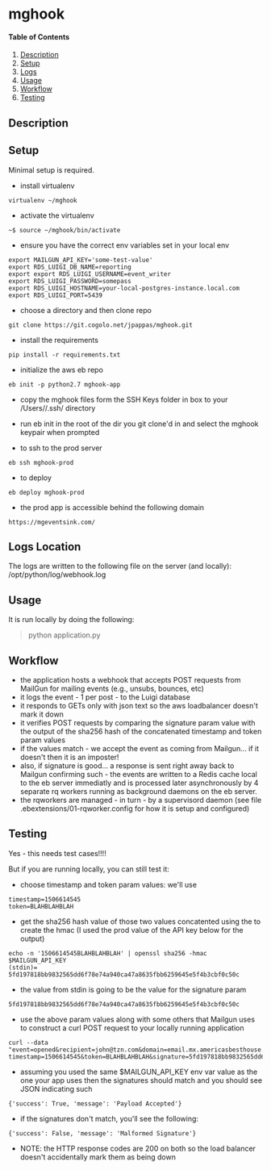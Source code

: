 # mghook

#### Table of Contents

1. [Description](#description)
2. [Setup](#setup)
3. [Logs](#logs-location) 
4. [Usage](#usage)
5. [Workflow](#workflow)
6. [Testing](#testing)

## Description

## Setup
Minimal setup is required.


* install virtualenv 
```
virtualenv ~/mghook
```

* activate the virtualenv
```
~$ source ~/mghook/bin/activate
```

* ensure you have the correct env variables set in your local env
```
export MAILGUN_API_KEY='some-test-value'
export RDS_LUIGI_DB_NAME=reporting
export export RDS_LUIGI_USERNAME=event_writer
export RDS_LUIGI_PASSWORD=somepass
export RDS_LUIGI_HOSTNAME=your-local-postgres-instance.local.com
export RDS_LUIGI_PORT=5439
```


* choose a directory and then clone repo
```
git clone https://git.cogolo.net/jpappas/mghook.git
```

* install the requirements
```
pip install -r requirements.txt
```

* initialize the aws eb repo
```
eb init -p python2.7 mghook-app
```

* copy the mghook files form the SSH Keys folder in box to your /Users/<username>/.ssh/ directory

* run eb init in the root of the dir you git clone'd in and select the mghook keypair when prompted

* to ssh to the prod server
```
eb ssh mghook-prod
```

* to deploy
```
eb deploy mghook-prod
```

* the prod app is accessible behind the following domain
```
https://mgeventsink.com/
```

## Logs Location
The logs are written to the following file on the server (and locally):
/opt/python/log/webhook.log

## Usage

It is run locally by doing the following:
> python application.py



## Workflow

* the application hosts a webhook that accepts POST requests from MailGun for mailing events (e.g., unsubs, bounces, etc)
* it logs the event - 1 per post - to the Luigi database
* it responds to GETs only with json text so the aws loadbalancer doesn't mark it down
* it verifies POST requests by comparing the signature param value with the output of the sha256 hash of the concatenated timestamp and token param values
* if the values match - we accept the event as coming from Mailgun... if it doesn't then it is an imposter!
* also, if signature is good... a response is sent right away back to Mailgun confirming such - the events are written to a Redis cache local to the eb server
immediatly and is processed later asynchronously by 4 separate rq workers running as background daemons on the eb server.
* the rqworkers are managed - in turn - by a supervisord daemon (see file .ebextensions/01-rqworker.config for how it is setup and configured)





## Testing

Yes - this needs test cases!!!!

But if you are running locally, you can still test it:
* choose  timestamp and token param values:  we'll use 
```
timestamp=1506614545
token=BLAHBLAHBLAH
```
 

* get the sha256 hash value of those two values concatented using the  to create the hmac (I used the prod value of the API key below for the output)
```
echo -n '1506614545BLAHBLAHBLAH' | openssl sha256 -hmac $MAILGUN_API_KEY
(stdin)= 5fd197818bb9832565dd6f78e74a940ca47a8635fbb6259645e5f4b3cbf0c50c
```
* the value from stdin is going to be the value for the signature param 
```
5fd197818bb9832565dd6f78e74a940ca47a8635fbb6259645e5f4b3cbf0c50c
```

* use the above param values along with some others that Mailgun uses to construct a curl POST request to your locally running application
 ```
curl --data  "event=opened&recipient=john@tzn.com&domain=email.mx.americasbesthouse.com&ip=127.0.0.1&country=US&city=PRAGUE&\
timestamp=1506614545&token=BLAHBLAHBLAH&signature=5fd197818bb9832565dd6f78e74a940ca47a8635fbb6259645e5f4b3cbf0c50c"
```

* assuming you used the same $MAILGUN_API_KEY env var value as the one your app uses then the signatures should match and you should see JSON indicating such
```
{'success': True, 'message': 'Payload Accepted'}
```
* if the signatures don't match, you'll see the following:
```
{'success': False, 'message': 'Malformed Signature'}
```

* NOTE: the HTTP response codes are 200 on both so the load balancer doesn't accidentally mark them as being down



